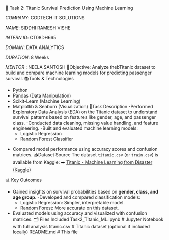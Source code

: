  🚢 Task 2: Titanic Survival Prediction Using Machine Learning

*COMPANY*: CODTECH IT SOLUTIONS

*NAME*: SIDDHI RAMESH VISHE

*INTERN ID*: CT08DH665

*DOMAIN*: DATA ANALYTICS

*DURATION*: 8 Weeks

*MENTOR* : NEELA SANTOSH
🎯Objective:
Analyze thebTitanic dataset to build and compare machine learning models for predicting passenger survival.
📚Tools & Technologies
* Python
* Pandas (Data Manipulation)
* Scikit-Learn (Machine Learning)
* Matplotlib & Seaborn (Visualization)
📝Task Description
-Performed Exploratory Data Analysis (EDA) on the Titanic dataset to understand survival patterns based on features like gender, age, and passenger class.
-Conducted data cleaning, missing value handling, and feature engineering.
-Built and evaluated machine learning models:
  * Logistic Regression
  * Random Forest Classifier
- Compared model performance using accuracy scores and confusion matrices.
📥Dataset Source
The dataset `titanic.csv` (or `train.csv`) is available from Kaggle:
➡️ [Titanic - Machine Learning from Disaster (Kaggle)](https://www.kaggle.com/competitions/titanic/data)

📊 Key Outcomes
- Gained insights on survival probabilities based on **gender, class, and age group**.
-Developed and compared classification models:
  * Logistic Regression: Simpler, interpretable model.
  * Random Forest: More accurate on this dataset.
- Evaluated models using accuracy and visualized with confusion matrices.
🗂️ Files Included
Task2_Titanic_ML.ipynb     # Jupyter Notebook with full analysis
titanic.csv                # Titanic dataset (optional if included locally)
README.md                  # This file
